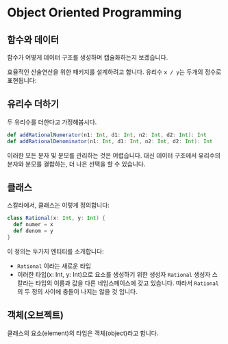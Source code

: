 # Object Oriented Programming

## 함수와 데이터
함수가 어떻게 데이터 구조를 생성하며 캡슐화하는지 보겠습니다.

효율적인 산술연산을 위한 패키지를 설계하려고 합니다.
유리수 `x / y`는 두개의 정수로 표현됩니다:

## 유리수 더하기
두 유리수를 더한다고 가정해봅시다.
```scala
def addRationalNumerator(n1: Int, d1: Int, n2: Int, d2: Int): Int
def addRationalDenominator(n1: Int, d1: Int, n2: Int, d2: Int): Int
```
이러한 모든 분자 및 분모를 관리하는 것은 어렵습니다.
대신 데이터 구조에서 유리수의 분자와 분모를 결합하는, 더 나은 선택을 할 수 있습니다.

## 클래스
스칼라에서, 클래스는 이렇게 정의합니다:
```scala
class Rational(x: Int, y: Int) {
  def numer = x
  def denom = y
}
```
이 정의는 두가지 엔티티를 소개합니다:
* `Rational` 이라는 새로운 타입
* 이러한 타입(x: Int, y: Int)으로 요소를 생성하기 위한 생성자 `Rational` 생성자
스칼라는 타입의 이름과 값을 다른 네임스페이스에 갖고 있습니다. 따라서 `Rational`의 두 정의 사이에 충돌이 나지는 않을 것 입니다.

## 객체(오브젝트)
클래스의 요소(element)의 타입은 객체(object)라고 합니다.



